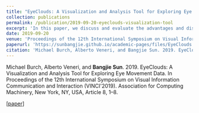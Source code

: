 ```yaml
---
title: "EyeClouds: A Visualization and Analysis Tool for Exploring Eye Movement Data"
collection: publications
permalink: /publication/2019-09-20-eyeclouds-visualization-tool
excerpt: 'In this paper, we discuss and evaluate the advantages and disadvantages of several techniques to visualize and analyze eye movement data tracked and recorded from public transport map viewers in a formerly conducted eye tracking experiment. Such techniques include heat maps and gaze stripes. To overcome the disadvantages and improve the effectiveness of those techniques, we present a viable solution that makes use of existing techniques such as heat maps and gaze stripes, as well as attention clouds which are inspired by the general concept of word clouds. We also develop a web application with interactive attention clouds, named the EyeCloud, to put theory into practice. The main objective of this paper is to help public transport map designers and producers gain feedback and insights on how the current design of the map can be further improved, by leveraging on the visualization tool. In addition, this visualization tool, the EyeCloud, can be easily extended to many other purposes with various types of data. It could be possibly applied to entertainment industries, for instance, to track the attention of the film audiences in order to improve the advertisements.'
date: 2019-09-20
venue: 'Proceedings of the 12th International Symposium on Visual Information Communication and Interaction'
paperurl: 'https://sunbangjie.github.io/academic-pages/files/EyeClouds.pdf'
citation: 'Michael Burch, Alberto Veneri, and Bangjie Sun. 2019. EyeClouds: A Visualization and Analysis Tool for Exploring Eye Movement Data. In Proceedings of the 12th International Symposium on Visual Information Communication and Interaction (VINCI'2019). Association for Computing Machinery, New York, NY, USA, Article 8, 1–8.'
---
```

Michael Burch, Alberto Veneri, and **Bangjie Sun**. 2019. EyeClouds: A Visualization and Analysis Tool for Exploring Eye Movement Data. In Proceedings of the 12th International Symposium on Visual Information Communication and Interaction (VINCI'2019). Association for Computing Machinery, New York, NY, USA, Article 8, 1–8.

\[[paper](https://sunbangjie.github.io/academic-pages/files/EyeClouds.pdf)\]